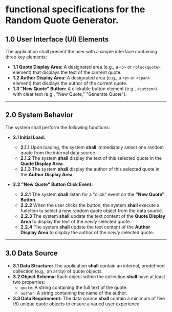# functional specifications for the Random Quote Generator.

## 1.0 User Interface (UI) Elements

The application shall present the user with a simple interface containing three key elements:

- **1.1 Quote Display Area:** A designated area (e.g., a `<p>` or `<blockquote>` element) that displays the text of the current quote.
- **1.2 Author Display Area:** A designated area (e.g., a `<p>` or `<span>` element) that displays the author of the current quote.
- **1.3 "New Quote" Button:** A clickable button element (e.g., `<button>`) with clear text (e.g., "New Quote," "Generate Quote").

---

## 2.0 System Behavior

The system shall perform the following functions:

- **2.1 Initial Load:**

  - **2.1.1** Upon loading, the system **shall** immediately select one random quote from the internal data source.
  - **2.1.2** The system **shall** display the text of this selected quote in the **Quote Display Area**.
  - **2.1.3** The system **shall** display the author of this selected quote in the **Author Display Area**.

- **2.2 "New Quote" Button Click Event:**
  - **2.2.1** The system **shall** listen for a "click" event on the **"New Quote" Button**.
  - **2.2.2** When the user clicks the button, the system **shall** execute a function to select a new random quote object from the data source.
  - **2.2.3** The system **shall** update the text content of the **Quote Display Area** to display the text of the _newly_ selected quote.
  - **2.2.4** The system **shall** update the text content of the **Author Display Area** to display the author of the _newly_ selected quote.

---

## 3.0 Data Source

- **3.1 Data Structure:** The application **shall** contain an internal, predefined collection (e.g., an array) of quote objects.
- **3.2 Object Schema:** Each object within the collection **shall** have at least two properties:
  - `quote`: A string containing the full text of the quote.
  - `author`: A string containing the name of the author.
- **3.3 Data Requirement:** The data source **shall** contain a minimum of five (5) unique quote objects to ensure a varied user experience.
